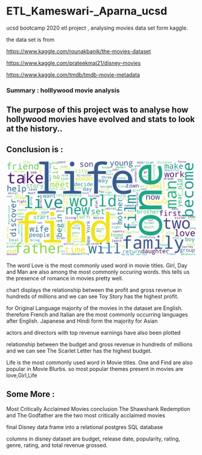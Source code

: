 # ETL_Kameswari-_Aparna_ucsd
ucsd bootcamp 2020 etl project , analysing movies data set form kaggle.

the data set is from 

https://www.kaggle.com/rounakbanik/the-movies-dataset

https://www.kaggle.com/prateekmaj21/disney-movies

https://www.kaggle.com/tmdb/tmdb-movie-metadata




### Summary : holllywood movie analysis
## The purpose of this project was to analyse how hollywood movies have evolved and stats to look at the history..
 ## Conclusion is :

![wordhuray](https://github.com/kameswari609/ETL_Kameswari-_Aparna_ucsd/blob/master/images/wordcloud2.png)


<p>The word Love is the most commonly used word in movie titles. Girl, Day and Man are also among the most commonly occuring words. this tells us the presence of romance in movies pretty well. </p>


<p> chart displays the relationship between the profit and gross revenue in hundreds of millions and we can see Toy Story has the highest profit.</p>


<p>for Original Language majority of the movies in the dataset are English. therefore French and Italian are the most commonly occurring languages after English. Japanese and Hindi form the majority for Asian </p>


<p> actors and directors with top revenue earnings have also been plotted </p>

<p> relationship between the budget and gross revenue in hundreds of
millions and we can see The Scarlet Letter has the highest budget. </p>

<p> Life is the most commonly used word in Movie titles. One and Find are also popular 
  in Movie Blurbs. so most popular themes present in movies are love,Girl,Life</p>


 ## Some More :
<p> Most Critically Acclaimed Movies conclusion The Shawshank Redemption and The Godfather are the two most critically 
  acclaimed movies </p>

<p> final Disney data frame into a relational postgres SQL database </p>

 <p> columns in disney dataset are budget, release date, popularity, rating, genre, rating, and total revenue grossed.</p>
 


